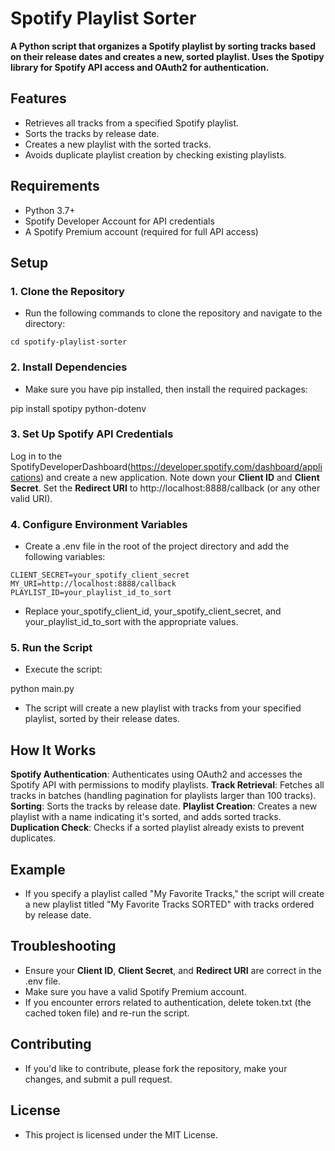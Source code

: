 # Spotify Playlist Sorter

**A Python script that organizes a Spotify playlist by sorting tracks based on their release dates and creates a new, sorted playlist. Uses the Spotipy library for Spotify API access and OAuth2 for authentication.**

## Features

- Retrieves all tracks from a specified Spotify playlist.
- Sorts the tracks by release date.
- Creates a new playlist with the sorted tracks.
- Avoids duplicate playlist creation by checking existing playlists.

## Requirements

- Python 3.7+
- Spotify Developer Account for API credentials
- A Spotify Premium account (required for full API access)

## Setup

### 1. Clone the Repository

- Run the following commands to clone the repository and navigate to the directory:

``` git clone https://github.com/your-username/spotify-playlist-sorter.git
cd spotify-playlist-sorter
```

### 2. Install Dependencies

- Make sure you have pip installed, then install the required packages:

pip install spotipy python-dotenv

### 3. Set Up Spotify API Credentials

Log in to the SpotifyDeveloperDashboard(https://developer.spotify.com/dashboard/applications) and create a new application.
Note down your **Client ID** and **Client Secret**.
Set the **Redirect URI** to http://localhost:8888/callback (or any other valid URI).
### 4. Configure Environment Variables

- Create a .env file in the root of the project directory and add the following variables:

``` CLIENT_ID=your_spotify_client_id
CLIENT_SECRET=your_spotify_client_secret
MY_URI=http://localhost:8888/callback
PLAYLIST_ID=your_playlist_id_to_sort
```

- Replace your_spotify_client_id, your_spotify_client_secret, and your_playlist_id_to_sort with the appropriate values.

### 5. Run the Script

- Execute the script:

python main.py

- The script will create a new playlist with tracks from your specified playlist, sorted by their release dates.

## How It Works

**Spotify Authentication**: Authenticates using OAuth2 and accesses the Spotify API with permissions to modify playlists.
**Track Retrieval**: Fetches all tracks in batches (handling pagination for playlists larger than 100 tracks).
**Sorting**: Sorts the tracks by release date.
**Playlist Creation**: Creates a new playlist with a name indicating it's sorted, and adds sorted tracks.
**Duplication Check**: Checks if a sorted playlist already exists to prevent duplicates.
## Example

- If you specify a playlist called "My Favorite Tracks," the script will create a new playlist titled "My Favorite Tracks SORTED" with tracks ordered by release date.

## Troubleshooting

- Ensure your **Client ID**, **Client Secret**, and **Redirect URI** are correct in the .env file.
- Make sure you have a valid Spotify Premium account.
- If you encounter errors related to authentication, delete token.txt (the cached token file) and re-run the script.

## Contributing

- If you'd like to contribute, please fork the repository, make your changes, and submit a pull request.

## License

- This project is licensed under the MIT License.

